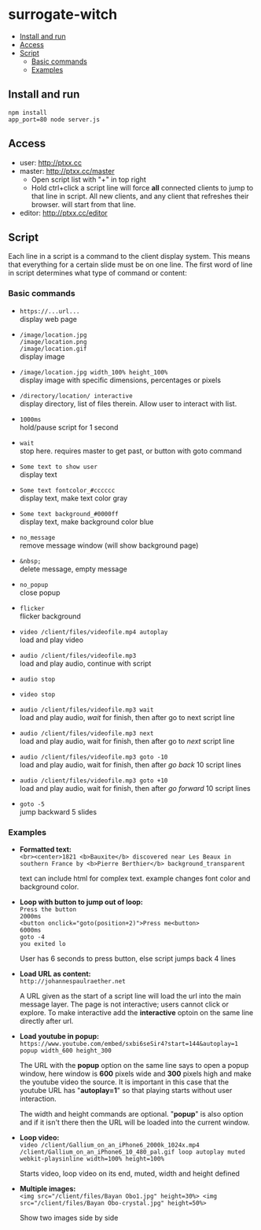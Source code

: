 # surrogate-witch

- [Install and run](#install-and-run)
- [Access](#access)
- [Script](#script)
  - [Basic commands](#basic-commands)
  - [Examples](#examples)
## Install and run

    npm install
    app_port=80 node server.js
    
## Access

* user: http://ptxx.cc 
* master: http://ptxx.cc/master  
  - Open script list with "+" in top right
  - Hold ctrl+click a script line will force **all** connected clients to jump to that line in script. All new clients, and any client that refreshes their browser. will start from that line.
* editor: http://ptxx.cc/editor

## Script

Each line in a script is a command to the client display system. This means that everything for a certain slide must be on one line. The first word of line in script determines what type of command or content: 

### Basic commands
* `https://...url...`  
  display web page
* `/image/location.jpg`  
  `/image/location.png`  
  `/image/location.gif`  
  display image
* `/image/location.jpg width_100% height_100%`  
  display image with specific dimensions, percentages or pixels
* `/directory/location/ interactive`  
  display directory, list of files therein. Allow user to interact with list.

* `1000ms`  
  hold/pause script for 1 second
* `wait`  
  stop here. requires master to get past, or button with goto command
* `Some text to show user`  
  display text
* `Some text fontcolor_#cccccc`  
  display text, make text color gray
* `Some text background_#0000ff`  
  display text, make background color blue
* `no_message`  
  remove message window (will show background page)
* `&nbsp;`  
  delete message, empty message
* `no_popup`  
  close popup
* `flicker`  
  flicker background
* `video /client/files/videofile.mp4 autoplay`  
  load and play video
* `audio /client/files/videofile.mp3`  
  load and play audio, continue with script
* `audio stop`  
* `video stop`
* `audio /client/files/videofile.mp3 wait`  
  load and play audio, _wait_ for finish, then after go to next script line
* `audio /client/files/videofile.mp3 next`   
  load and play audio, wait for finish, then after go to _next_ script line
* `audio /client/files/videofile.mp3 goto -10`  
  load and play audio, wait for finish, then after _go back_ 10 script lines
* `audio /client/files/videofile.mp3 goto +10`  
  load and play audio, wait for finish, then after _go forward_ 10 script lines
* `goto -5`  
  jump backward 5 slides


### Examples

* **Formatted text:**  
  `<br><center>1821 <b>Bauxite</b> discovered near Les Beaux in southern France by <b>Pierre Berthier</b> background_transparent`

  text can include html for complex text. example changes font color and background color.

* **Loop with button to jump out of loop:**  
  `Press the button`  
  `2000ms`  
  `<button onclick="goto(position+2)">Press me<button>`  
  `6000ms`  
  `goto -4`  
  `you exited lo`  
  
  User has 6 seconds to press button, else script jumps back 4 lines

* **Load URL as content:**  
  `http://johannespaulraether.net`  
  
  A URL given as the start of a script line will load the url into the main message layer. The page is not interactive; users cannot click or explore. To make interactive add the **interactive** optoin on the same line directly after url.

* **Load youtube in popup:**  
  `https://www.youtube.com/embed/sxbi6seSir4?start=144&autoplay=1 popup width_600 height_300 `  
  
  The URL with the **popup** option on the same line says to open a popup window, here window is **600** pixels wide and **300** pixels high and make the youtube video the source. It is important in this case that the youtube URL has "**autoplay=1**" so that playing starts without user interaction. 

  The width and height commands are optional. "**popup**" is also option and if it isn't there then the URL will be loaded into the current window.

* **Loop video:**  
  `video /client/Gallium_on_an_iPhone6_2000k_1024x.mp4 /client/Gallium_on_an_iPhone6_10_480_pal.gif loop autoplay muted webkit-playsinline width=100% height=100%`  

  Starts video, loop video on its end, muted, width and height defined

* **Multiple images:**  
  `<img src="/client/files/Bayan Obo1.jpg" height=30%> <img src="/client/files/Bayan Obo-crystal.jpg" height=50%>`
  
  Show two images side by side